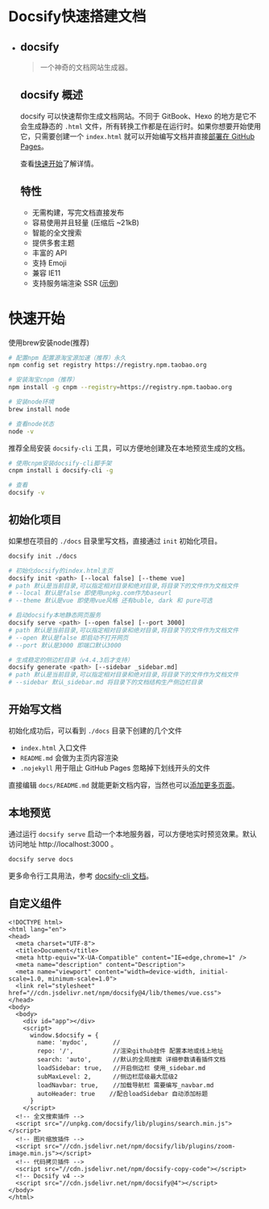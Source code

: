 #                              Docsify快速搭建文档

- ## docsify

  > 一个神奇的文档网站生成器。

  ## docsify 概述

  docsify 可以快速帮你生成文档网站。不同于 GitBook、Hexo 的地方是它不会生成静态的 `.html` 文件，所有转换工作都是在运行时。如果你想要开始使用它，只需要创建一个 `index.html` 就可以开始编写文档并直接[部署在 GitHub Pages](zh-cn/deploy.md)。

  查看[快速开始](zh-cn/quickstart.md)了解详情。

  ## 特性

  - 无需构建，写完文档直接发布
  - 容易使用并且轻量 (压缩后 ~21kB)
  - 智能的全文搜索
  - 提供多套主题
  - 丰富的 API
  - 支持 Emoji
  - 兼容 IE11
  - 支持服务端渲染 SSR ([示例](https://github.com/docsifyjs/docsify-ssr-demo))

# 快速开始

使用brew安装node(推荐)

```bash
# 配置npm 配置源淘宝源加速（推荐）永久
npm config set registry https://registry.npm.taobao.org

# 安装淘宝cnpm（推荐）
npm install -g cnpm --registry=https://registry.npm.taobao.org

# 安装node环境
brew install node

# 查看node状态
node -v
```

推荐全局安装 `docsify-cli` 工具，可以方便地创建及在本地预览生成的文档。

```bash
# 使用cnpm安装docsify-cli脚手架
cnpm install i docsify-cli -g

# 查看
docsify -v
```

## 初始化项目

如果想在项目的 `./docs` 目录里写文档，直接通过 `init` 初始化项目。

```bash
docsify init ./docs

# 初始化docsify的index.html主页
docsify init <path> [--local false] [--theme vue]
# path 默认是当前目录,可以指定相对目录和绝对目录,将目录下的文件作为文档文件
# --local 默认是false 即使用unpkg.com作为baseurl
# --theme 默认是vue 即使用vue风格 还有buble, dark 和 pure可选

# 启动docsify本地静态网页服务
docsify serve <path> [--open false] [--port 3000]
# path 默认是当前目录,可以指定相对目录和绝对目录,将目录下的文件作为文档文件
# --open 默认是false 即启动不打开网页
# --port 默认是3000 即端口默认3000

# 生成稳定的侧边栏目录（v4.4.3后才支持）
docsify generate <path> [--sidebar _sidebar.md]
# path 默认是当前目录,可以指定相对目录和绝对目录,将目录下的文件作为文档文件
# --sidebar 默认_sidebar.md 将目录下的文档结构生产侧边栏目录
```

## 开始写文档

初始化成功后，可以看到 `./docs` 目录下创建的几个文件

- `index.html` 入口文件
- `README.md` 会做为主页内容渲染
- `.nojekyll` 用于阻止 GitHub Pages 忽略掉下划线开头的文件

直接编辑 `docs/README.md` 就能更新文档内容，当然也可以[添加更多页面](zh-cn/more-pages.md)。

## 本地预览

通过运行 `docsify serve` 启动一个本地服务器，可以方便地实时预览效果。默认访问地址 http://localhost:3000 。

```bash
docsify serve docs
```

 更多命令行工具用法，参考 [docsify-cli 文档](https://github.com/docsifyjs/docsify-cli)。

## 自定义组件

```
<!DOCTYPE html>
<html lang="en">
<head>
  <meta charset="UTF-8">
  <title>Document</title>
  <meta http-equiv="X-UA-Compatible" content="IE=edge,chrome=1" />
  <meta name="description" content="Description">
  <meta name="viewport" content="width=device-width, initial-scale=1.0, minimum-scale=1.0">
  <link rel="stylesheet" href="//cdn.jsdelivr.net/npm/docsify@4/lib/themes/vue.css">
</head>
<body>
  <body>
    <div id="app"></div>
    <script>
      window.$docsify = {
        name: 'mydoc',       //
        repo: '/',           //渲染github挂件 配置本地或线上地址
        search: 'auto',      //默认的全局搜索 详细参数请看插件文档
        loadSidebar: true,   //开启侧边栏 使用_sidebar.md 
        subMaxLevel: 2,      //侧边栏层级最大层级2
        loadNavbar: true,    //加载导航栏 需要编写_navbar.md
        autoHeader: true    //配合loadSidebar 自动添加标题
      }
    </script>
  <!-- 全文搜索插件 -->
  <script src="//unpkg.com/docsify/lib/plugins/search.min.js"></script>
  <!-- 图片缩放插件 -->
  <script src="//cdn.jsdelivr.net/npm/docsify/lib/plugins/zoom-image.min.js"></script>
  <!-- 代码拷贝插件 -->
  <script src="//cdn.jsdelivr.net/npm/docsify-copy-code"></script>
  <!-- Docsify v4 -->
  <script src="//cdn.jsdelivr.net/npm/docsify@4"></script>
</body>
</html>
```

